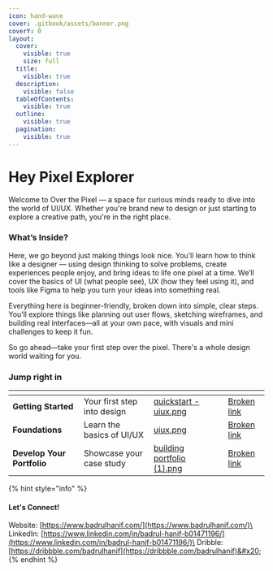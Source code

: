 ```yaml
---
icon: hand-wave
cover: .gitbook/assets/banner.png
coverY: 0
layout:
  cover:
    visible: true
    size: full
  title:
    visible: true
  description:
    visible: false
  tableOfContents:
    visible: true
  outline:
    visible: true
  pagination:
    visible: true
---
```


# Hey Pixel Explorer

Welcome to Over the Pixel — a space for curious minds ready to dive into the world of UI/UX. Whether you're brand new to design or just starting to explore a creative path, you're in the right place.

### **What’s Inside?**

Here, we go beyond just making things look nice. You’ll learn how to think like a designer — using design thinking to solve problems, create experiences people enjoy, and bring ideas to life one pixel at a time. We’ll cover the basics of UI (what people see), UX (how they feel using it), and tools like Figma to help you turn your ideas into something real.

Everything here is beginner-friendly, broken down into simple, clear steps. You’ll explore things like planning out user flows, sketching wireframes, and building real interfaces—all at your own pace, with visuals and mini challenges to keep it fun.

So go ahead—take your first step over the pixel. There's a whole design world waiting for you.

### Jump right in

<table data-view="cards"><thead><tr><th></th><th></th><th data-hidden data-card-cover data-type="files"></th><th data-hidden></th><th data-hidden data-card-target data-type="content-ref"></th></tr></thead><tbody><tr><td><strong>Getting Started</strong></td><td>Your first step into design</td><td><a href=".gitbook/assets/quickstart - uiux.png">quickstart - uiux.png</a></td><td></td><td><a href="broken-reference">Broken link</a></td></tr><tr><td><strong>Foundations</strong></td><td>Learn the basics of UI/UX</td><td><a href=".gitbook/assets/uiux.png">uiux.png</a></td><td></td><td><a href="broken-reference">Broken link</a></td></tr><tr><td><strong>Develop Your Portfolio</strong></td><td>Showcase your case study</td><td><a href=".gitbook/assets/building portfolio (1).png">building portfolio (1).png</a></td><td></td><td><a href="broken-reference">Broken link</a></td></tr></tbody></table>

{% hint style="info" %}
#### Let's Connect!

Website: [https://www.badrulhanif.com/](https://www.badrulhanif.com/)\
LinkedIn: [https://www.linkedin.com/in/badrul-hanif-b01471196/](https://www.linkedin.com/in/badrul-hanif-b01471196/)\
Dribble: [https://dribbble.com/badrulhanif](https://dribbble.com/badrulhanif)&#x20;
{% endhint %}
